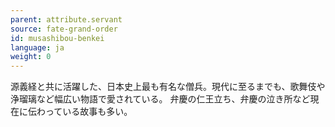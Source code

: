 ```yaml
---
parent: attribute.servant
source: fate-grand-order
id: musashibou-benkei
language: ja
weight: 0
---
```


源義経と共に活躍した、日本史上最も有名な僧兵。現代に至るまでも、歌舞伎や浄瑠璃など幅広い物語で愛されている。
弁慶の仁王立ち、弁慶の泣き所など現在に伝わっている故事も多い。
